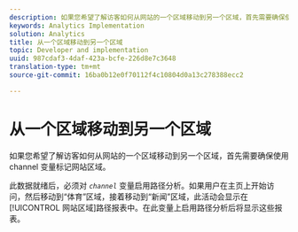 ```yaml
---
description: 如果您希望了解访客如何从网站的一个区域移动到另一个区域，首先需要确保使用 channel 变量标记网站区域。
keywords: Analytics Implementation
solution: Analytics
title: 从一个区域移动到另一个区域
topic: Developer and implementation
uuid: 987cdaf3-4daf-423a-bcfe-226d8e7c3648
translation-type: tm+mt
source-git-commit: 16ba0b12e0f70112f4c10804d0a13c278388ecc2

---
```



# 从一个区域移动到另一个区域

如果您希望了解访客如何从网站的一个区域移动到另一个区域，首先需要确保使用 channel 变量标记网站区域。

此数据就绪后，必须对 *`channel`* 变量启用路径分析。如果用户在主页上开始访问，然后移动到“体育”区域，接着移动到“新闻”区域，此活动会显示在[!UICONTROL 网站区域]路径报表中。在此变量上启用路径分析后将显示这些报表。
